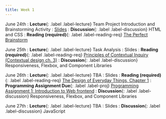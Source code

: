 ```yaml
---
title: Week 1
---
```


<!-- prettier-ignore-start -->

June 24th
: **Lecture**{: .label .label-lecture} Team Project Introduction and Brainstorming Activity
  : [Slides](https://bcourses.berkeley.edu/courses/1535376/files/folder/lectures?preview=89070987)
: **Discussion**{: .label .label-discussion} HTML and CSS
: **Reading (required)**{: .label .label-reading-req} [The Perfect Brainstorm](https://bcourses.berkeley.edu/courses/1535376/files/folder/readings?preview=89055875)

June 25th
: **Lecture**{: .label .label-lecture} Task Analysis
  : Slides
: **Reading (required)**{: .label .label-reading-req} [Principles of Contextual Inquiry (Contextual design ch. 3)](https://berkeley.app.box.com/s/s0mf71wwr1pc2s3pf2mn511s3igk2y2s)
: **Discussion**{: .label .label-discussion} Responsiveness, Flexbox, and Component Libraries

June 26th
: **Lecture**{: .label .label-lecture} TBA
  : Slides
: **Reading (required)**{: .label .label-reading-req} [The Design of Everyday Things, Chapter 1](https://berkeley.app.box.com/s/tfhr8gcdwu5fcehuhvovx3ci4b6cmirz)
: **Programming Assignment Due**{: .label .label-proj} [Programming Assignment 1: Introduction to Web frontend](https://bcourses.berkeley.edu/courses/1535376/assignments/8758590)
: **Discussion**{: .label .label-discussion} Responsiveness, Flexbox, and Component Libraries

June 27th
: **Lecture**{: .label .label-lecture} TBA
  : Slides
: **Discussion**{: .label .label-discussion} JavaScript

<!-- prettier-ignore-end -->
